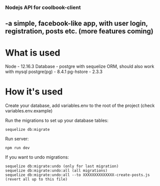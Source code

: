 ### Nodejs API for coolbook-client
## -a simple, facebook-like app, with user login, registration, posts etc. (more features coming)

# What is used

Node - 12.16.3
Database - postgre with sequelize ORM, should also work with mysql
postgre(pg) - 8.4.1
pg-hstore - 2.3.3

# How it's used

Create your database, add variables.env to the root of the project (check variables.env.example)

Run the migrations to set up your database tables:
```
sequelize db:migrate
```

Run server:
```
npm run dev
```

If you want to undo migrations:
```
sequelize db:migrate:undo (only for last migration)
sequelize db:migrate:undo:all (all migrations)
sequelize db:migrate:undo:all --to XXXXXXXXXXXXXX-create-posts.js (revert all up to this file)
```
